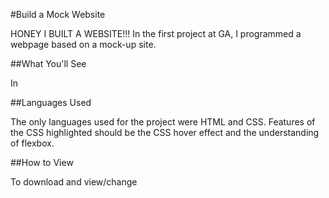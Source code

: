 #Build a Mock Website

HONEY I BUILT A WEBSITE!!! In the first project at GA, I programmed a webpage based on a mock-up site.

##What You'll See

In

##Languages Used

The only languages used for the project were HTML and CSS. Features of the CSS highlighted should be the CSS hover effect and the understanding of flexbox. 

##How to View

To download and view/change 